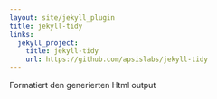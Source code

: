 ```yaml
---
layout: site/jekyll_plugin
title: jekyll-tidy
links:
  jekyll_project:
    title: jekyll-tidy
    url: https://github.com/apsislabs/jekyll-tidy
---
```


Formatiert den generierten Html output

